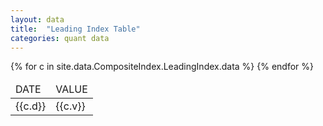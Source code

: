 ```yaml
---
layout: data
title:  "Leading Index Table"
categories: quant data
---
```


<table>
    <thead>
    <tr>
      <td> DATE </td>
      <td> VALUE </td>
    </tr>
    </thead>
  <tbody>
{% for c in site.data.CompositeIndex.LeadingIndex.data %}
    <tr>
      <td>{{c.d}}</td>
      <td>{{c.v}}</td>
    </tr>
{% endfor %}
  </tbody>
</table>



